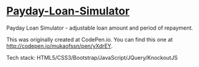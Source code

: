 <h1><a href="https://github.com/mukaofssn/Payday-Loan-Simulator/blob/master/index.html">Payday-Loan-Simulator</a></h1>
Payday Loan Simulator - adjustable loan amount and period of repayment.

This was originally created at CodePen.io. You can find this one at http://codepen.io/mukaofssn/pen/yXdrEY.

Tech stack: HTML5/CSS3/Bootstrap/JavaScript/JQuery/KnockoutJS
